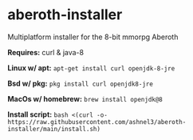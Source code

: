 # aberoth-installer
Multiplatform installer for the 8-bit mmorpg Aberoth

**Requires:** curl & java-8

**Linux w/ apt:** `apt-get install curl openjdk-8-jre`

**Bsd w/ pkg:** `pkg install curl openjdk8-jre`

**MacOs w/ homebrew:** `brew install openjdk@8`

**Install script:** `bash <(curl -o- https://raw.githubusercontent.com/ashnel3/aberoth-installer/main/install.sh)`

